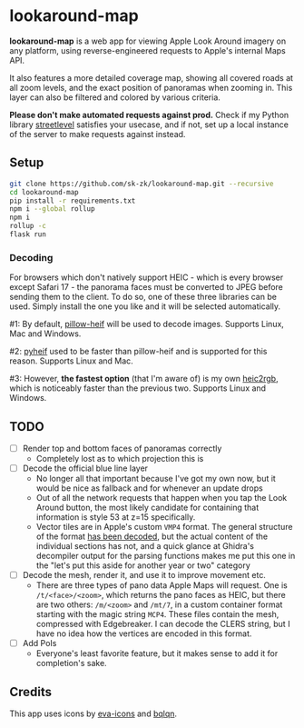 # lookaround-map

**lookaround-map** is a web app for viewing Apple Look Around imagery on any platform, using reverse-engineered requests to Apple's internal Maps API.

It also features a more detailed coverage map, showing all covered roads at all zoom levels, and the exact position of panoramas when zooming in. This layer can also be filtered and colored by various criteria.

**Please don't make automated requests against prod.** Check if my Python library [streetlevel](https://github.com/sk-zk/streetlevel) satisfies your usecase, and if not, set up a local instance of the server to make requests against instead.

## Setup
```sh
git clone https://github.com/sk-zk/lookaround-map.git --recursive
cd lookaround-map
pip install -r requirements.txt
npm i --global rollup
npm i
rollup -c
flask run
```

### Decoding
For browsers which don't natively support HEIC - which is every browser except Safari 17 - the panorama faces must be converted to JPEG before sending them to the client.
To do so, one of these three libraries can be used. Simply install the one you like and it will be selected automatically.

#1: By default, [pillow-heif](https://github.com/bigcat88/pillow_heif) will be used to decode images. Supports Linux, Mac and Windows.

#2: [pyheif](https://github.com/carsales/pyheif) used to be faster than pillow-heif and is supported for this reason. Supports Linux and Mac.

#3: However, **the fastest option** (that I'm aware of) is my own [heic2rgb](https://github.com/sk-zk/heic2rgb/), which is noticeably faster than the previous two. Supports Linux and Windows.

## TODO
- [ ] Render top and bottom faces of panoramas correctly
   - Completely lost as to which projection this is
- [ ] Decode the official blue line layer
   - No longer all that important because I've got my own now, but it would be nice as fallback and for whenever an update drops
   - Out of all the network requests that happen when you tap the Look Around button, the most likely candidate
     for containing that information is style 53 at z=15 specifically.  
   - Vector tiles are in Apple's custom `VMP4` format. The general structure of the format [has been decoded](https://github.com/19h/vmp4-dump),
     but the actual content of the individual sections has not, and a quick glance at Ghidra's decompiler output for the parsing functions makes me put this one in the "let's put this aside for another year or two" category 
- [ ] Decode the mesh, render it, and use it to improve movement etc.
   - There are three types of pano data Apple Maps will request. One is `/t/<face>/<zoom>`, which returns the pano faces as HEIC, but there are two others: `/m/<zoom>` and `/mt/7`,
     in a custom container format starting with the magic string `MCP4`. These files contain the mesh, compressed with Edgebreaker. I can decode the CLERS string, 
     but I have no idea how the vertices are encoded in this format.
- [ ] Add PoIs
   - Everyone's least favorite feature, but it makes sense to add it for completion's sake.

## Credits
This app uses icons by [eva-icons](https://github.com/akveo/eva-icons) and [bqlqn](https://www.flaticon.com/authors/bqlqn/fill?author_id=291&type=standard).
